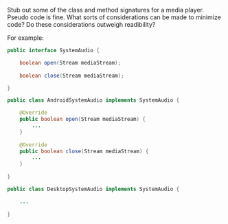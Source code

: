 Stub out some of the class and method signatures for a media player. Pseudo code is fine.
What sorts of considerations can be made to minimize code? Do these considerations outweigh readibility?

For example:

```java
public interface SystemAudio {

    boolean open(Stream mediaStream);
    
    boolean close(Stream mediaStream);

}

public class AndroidSystemAudio implements SystemAudio {

    @Override
    public boolean open(Stream mediaStream) {
        ...
    }
    
    @Override
    public boolean close(Stream mediaStream) {
        ...
    }
    
}

public class DesktopSystemAudio implements SystemAudio {

    ...
    
}
```

